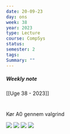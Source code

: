 ```yaml
---
date: 20-09-23
day: ons
week: 38
year: 2023
type: Lecture
course: CompSys
status: 
semester: 2
tags:
Summary: ""
---
```

##### Weekly note
[[Uge 38 - 2023]]

# 
Kør A0 gennem valgrind

![](https://i.imgur.com/OHBU7Ht.png)
![](https://i.imgur.com/HMvhp8E.png)
![](https://i.imgur.com/AdLJzMI.png)
![](https://i.imgur.com/dQgU7Em.png)
